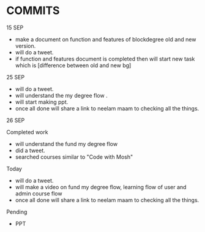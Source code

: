 # COMMITS

15 SEP 


- make a document on function and features of blockdegree old and new version.
- will do a tweet.
- if function and features document is completed then will start new task which is [difference between old and new bg]


25 SEP

- will do a tweet.
- will understand the my degree flow .
- will start making ppt.
- once all done will share a link to neelam maam to checking all the things.


26 SEP

Completed work 
- will understand the fund my degree flow 
- did a tweet.
- searched courses similar to "Code with Mosh"

Today
- will do a tweet.
- will make a video on fund my degree flow, learning flow of user and admin course flow 
- once all done will share a link to neelam maam to checking all the things.

Pending 
- PPT

